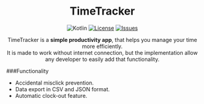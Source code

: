 <div align="center">

# TimeTracker

![Kotlin][kotlin-badge]
[![License][license-badge]][license]
[![Issues][issues-badge]][issues]

TimeTracker is a **simple productivity app**, that helps you manage your time more efficiently.
</br>
It is made to work without internet connection, but the implementation allow any developer to easily add that functionality.
</div>   

###Functionality
+ Accidental misclick prevention.
+ Data export in CSV and JSON format.
+ Automatic clock-out feature.
###


[license-badge]: https://img.shields.io/github/license/MaticSulc/TimeTracker?color=lightgray&style=flat-square
[issues-badge]: https://img.shields.io/github/issues/MaticSulc/TimeTracker?style=flat-square
[kotlin-badge]: https://img.shields.io/badge/kotlin-%230095D5.svg?logo=kotlin&logoColor=white
[license]: https://github.com/MaticSulc/TimeTracker/blob/master/LICENSE
[issues]: https://github.com/MaticSulc/TimeTracker/issues

